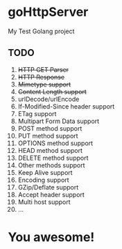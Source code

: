 # goHttpServer

My Test Golang project

## TODO

1. ~~HTTP GET Parser~~
1. ~~HTTP Response~~
1. ~~Mimetype support~~
1. ~~Content Length support~~
1. urlDecode/urlEncode
1. If-Modified-Since header support
1. ETag support
1. Multipart Form Data support
1. POST method support
1. PUT method support
1. OPTIONS method support
1. HEAD method support
1. DELETE method support
1. Other methods support
1. Keep Alive support
1. Encoding support
1. GZip/Deflate support
1. Accept header support
1. Multi host support
1. ...

# You awesome!